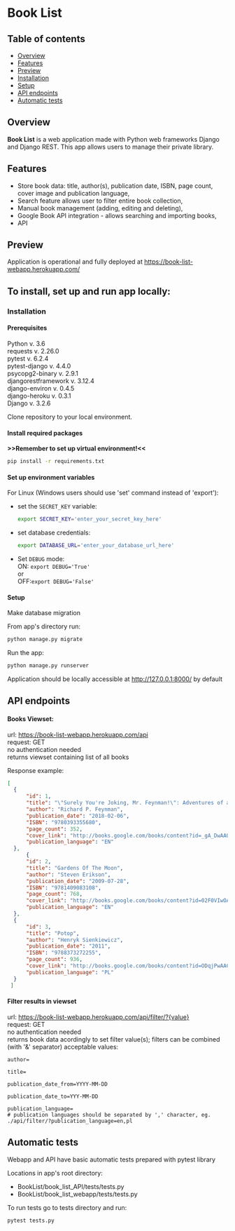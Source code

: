 # Book List

## Table of contents
* [Overview](#overview)
* [Features](#features)
* [Preview](#preview)  
* [Installation](#installation)
* [Setup](#setup)
* [API endpoints](#api-endpoints)
* [Automatic tests](#auto-tests)

<a name="overview"></a>
## Overview
**Book List** is a web application made with Python web frameworks Django and Django REST.
This app allows users to manage their private library.

<a name="main features"></a>
## Features

- Store book data: title, author(s), publication date, ISBN, page count, cover image and publication language,
- Search feature allows user to filter entire book collection,
- Manual book management (adding, editing and deleting),
- Google Book API integration - allows searching and importing books,
- API  

<a name="preview"></a>
## Preview
Application is operational and fully deployed at https://book-list-webapp.herokuapp.com/

## To install, set up and run app locally:
<a name="installation"></a>
### Installation

#### Prerequisites

Python v. 3.6\
requests v. 2.26.0\
pytest v. 6.2.4\
pytest-django v. 4.4.0\
psycopg2-binary v. 2.9.1\
djangorestframework v. 3.12.4\
django-environ v. 0.4.5\
django-heroku v. 0.3.1\
Django v. 3.2.6

Clone repository to your local environment.

#### Install required packages
**>>Remember to set up virtual environment!<<**

```bash
pip install -r requirements.txt
```

#### Set up environment variables

For Linux (Windows users should use 'set' command instead of 'export'):
- set the `SECRET_KEY` variable:
  ```bash 
  export SECRET_KEY='enter_your_secret_key_here'
  ```  

- set database credentials:
  ```bash
  export DATABASE_URL='enter_your_database_url_here'
  ``` 
  
- Set `DEBUG` mode:\
ON: `export DEBUG='True'`\
or\
OFF:`export DEBUG='False'`

<a name="setup"></a>
#### Setup

Make database migration

From app's directory run:
```bash
python manage.py migrate
```

Run the app:
```bash
python manage.py runserver
```
Application should be locally accessible at http://127.0.0.1:8000/ by default

<a name="api-endpoints"></a>
## API endpoints
#### Books Viewset:
  url: https://book-list-webapp.herokuapp.com/api \
  request: GET\
  no authentication needed\
  returns viewset containing list of all books 
  
  Response example:
  ```json
  [
    {
        "id": 1,
        "title": "\"Surely You're Joking, Mr. Feynman!\": Adventures of a Curious Character",
        "author": "Richard P. Feynman",
        "publication_date": "2018-02-06",
        "ISBN": "9780393355680",
        "page_count": 352,
        "cover_link": "http://books.google.com/books/content?id=_gA_DwAAQBAJ&printsec=frontcover&img=1&zoom=1&edge=curl&source=gbs_api",
        "publication_language": "EN"
    },
        {
        "id": 2,
        "title": "Gardens Of The Moon",
        "author": "Steven Erikson",
        "publication_date": "2009-07-28",
        "ISBN": "9781409083108",
        "page_count": 768,
        "cover_link": "http://books.google.com/books/content?id=02F0VIwOACsC&printsec=frontcover&img=1&zoom=1&edge=curl&source=gbs_api",
        "publication_language": "EN"
    },
    {
        "id": 3,
        "title": "Potop",
        "author": "Henryk Sienkiewicz",
        "publication_date": "2011",
        "ISBN": "9788373272255",
        "page_count": 936,
        "cover_link": "http://books.google.com/books/content?id=ODqjPwAACAAJ&printsec=frontcover&img=1&zoom=1&source=gbs_api",
        "publication_language": "PL"
    }
   ]
  ```

#### Filter results in viewset
  
  url: https://book-list-webapp.herokuapp.com/api/filter/?{value} \
  request: GET\
  no authentication needed\
  returns book data acordingly to set filter value(s); filters can be combined (with '&' separator)
  acceptable values:
  ```
  author=
  ```
  ```
  title=
  ```
  ```
  publication_date_from=YYYY-MM-DD
  ```
  ```
  publication_date_to=YYY-MM-DD
  ```
  ```
  publication_language=
  # publication languages should be separated by ',' character, eg. ./api/filter/?publication_language=en,pl
  ```

<a name="auto-tests"></a>
## Automatic tests

Webapp and API have basic automatic tests prepared with pytest library

Locations in app's root directory: 
- BookList/book_list_API/tests/tests.py
- BookList/book_list_webapp/tests/tests.py

To run tests go to tests directory and run:
```bash
pytest tests.py
```

